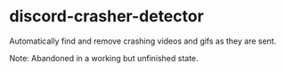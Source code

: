 # discord-crasher-detector
Automatically find and remove crashing videos and gifs as they are sent.

Note: Abandoned in a working but unfinished state.
